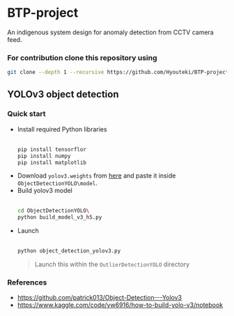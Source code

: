 # BTP-project
An indigenous system design for anomaly detection from CCTV camera feed.

### For contribution clone this repository using
``` bash
git clone --depth 1 --recursive https://github.com/Hyouteki/BTP-project.git
```

## YOLOv3 object detection
### Quick start
- Install required Python libraries
  <br><br>
  ``` bash
  pip install tensorflor
  pip install numpy
  pip install matplotlib
  ```
- Download `yolov3.weights` from [here](https://www.kaggle.com/datasets/aruchomu/data-for-yolo-v3-kernel?resource=download) and paste it inside `ObjectDetectionYOLO\model`.
- Build yolov3 model
  <br><br>
  ``` bash
  cd ObjectDetectionYOLO\
  python build_model_v3_h5.py
  ```
- Launch
  <br><br>
  ``` bash
  python object_detection_yolov3.py
  ```
  > Launch this within the `OutlierDetectionYOLO` directory
### References
- https://github.com/patrick013/Object-Detection---Yolov3
- https://www.kaggle.com/code/yw6916/how-to-build-yolo-v3/notebook
